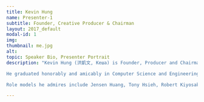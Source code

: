 ```yaml
---
title: Kevin Hung
name: Presenter-1
subtitle: Founder, Creative Producer & Chairman
layout: 2017_default
modal-id: 1
img:
thumbnail: me.jpg
alt:
topic: Speaker Bio, Presenter Portrait
description: "Kevin Hung (洪凱文, Кеша) is Founder, Producer and Chairman of inaugural Birthday Crypto Conference 2018 and is an aspiring amateur artist, entrepreneur and world renown Imagineer who mixes, marries and intersects diverse bodies and branches of knowledge observed from creative visualization, meditation, lucid dreaming, active listening, practiced presence, public speaking and decentralization into a positive, potent power and force for Good.<br> <br>

He graduated honorably and amicably in Computer Science and Engineering Major-Mathematics Minor from University of California where he Co-Founded the Data Science Student Society in San Diego, meanwhile gaining 5 years of professional internships, engineering positions and contract projects under his belt with companies like Yelp, Qualcomm, Doctible, Supermicro and 5 months of blockchain startup work experience in the sustainable clean-energy space.<br> <br> 

Role models he admires include Jensen Huang, Tony Hsieh, Robert Kiyosaki, and Jerry Yang, Co-Founder of Yahoo and Marissa Mayer and Apolo Ohno. Kevin Hung intends, hopes and wishes to revive the glory of these tech legends into new successful ventures, kingdoms, and myriad brainchildren reincarnated for future young generations to enjoy, grow, and prosper."

---
```

